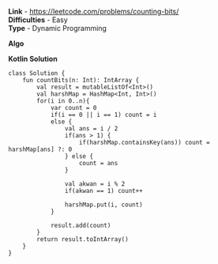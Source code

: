 **Link** - https://leetcode.com/problems/counting-bits/<br>
**Difficulties** - Easy <br>
**Type** - Dynamic Programming <br>

**Algo**


**Kotlin Solution**
```
class Solution {
    fun countBits(n: Int): IntArray {
        val result = mutableListOf<Int>()
        val harshMap = HashMap<Int, Int>()
        for(i in 0..n){
            var count = 0
            if(i == 0 || i == 1) count = i
            else {
                val ans = i / 2
                if(ans > 1) {
                    if(harshMap.containsKey(ans)) count = harshMap[ans] ?: 0
                } else {
                    count = ans
                }

                val akwan = i % 2
                if(akwan == 1) count++

                harshMap.put(i, count)
            }

            result.add(count)
        }
        return result.toIntArray()
    }
}
```